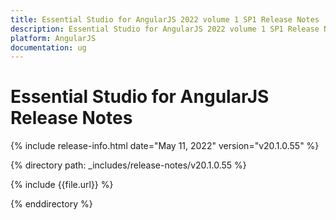 ```yaml
---
title: Essential Studio for AngularJS 2022 volume 1 SP1 Release Notes  
description: Essential Studio for AngularJS 2022 volume 1 SP1 Release Notes  
platform: AngularJS
documentation: ug
---
```


# Essential Studio for AngularJS  Release Notes  

{% include release-info.html date="May 11, 2022"  version="v20.1.0.55" %} 

{% directory path: _includes/release-notes/v20.1.0.55 %}

{% include {{file.url}} %}

{% enddirectory %}